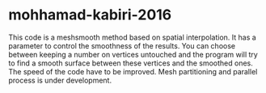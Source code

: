# mohhamad-kabiri-2016
This code is a meshsmooth method based on spatial interpolation. It has a parameter to control the smoothness of the results. You can choose between keeping a number on vertices untouched and the program will try to find a smooth surface between these vertices and the smoothed ones.
The speed of the code have to be improved.
Mesh partitioning and parallel process is under development. 

